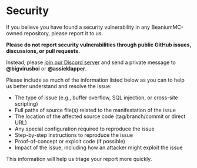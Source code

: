 # Security

If you believe you have found a security vulnerability in any BeaniumMC-owned repository, please report it to us.

**Please do not report security vulnerabilities through public GitHub issues, discussions, or pull requests.**

Instead, please [join our Discord server](https://discord.beanium.net) and send a private message to **@bigvirusboi** or **@assieklapper**.

Please include as much of the information listed below as you can to help us better understand and resolve the issue:

  * The type of issue (e.g., buffer overflow, SQL injection, or cross-site scripting)
  * Full paths of source file(s) related to the manifestation of the issue
  * The location of the affected source code (tag/branch/commit or direct URL)
  * Any special configuration required to reproduce the issue
  * Step-by-step instructions to reproduce the issue
  * Proof-of-concept or exploit code (if possible)
  * Impact of the issue, including how an attacker might exploit the issue

This information will help us triage your report more quickly.
